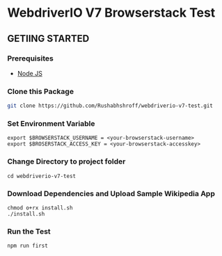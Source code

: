 # WebdriverIO V7 Browserstack Test

## GETIING STARTED

### Prerequisites 

* [Node JS](https://nodejs.org/)

### Clone this Package

```sh
git clone https://github.com/Rushabhshroff/webdriverio-v7-test.git
```

### Set Environment Variable

```
export $BROWSERSTACK_USERNAME = <your-browserstack-username>
export $BROSERSTACK_ACCESS_KEY = <your-browserstack-accesskey>
```
### Change Directory to project folder
```
cd webdriverio-v7-test
```
### Download Dependencies and Upload Sample Wikipedia App
```
chmod o+rx install.sh
./install.sh
```
### Run the Test

```
npm run first
```
